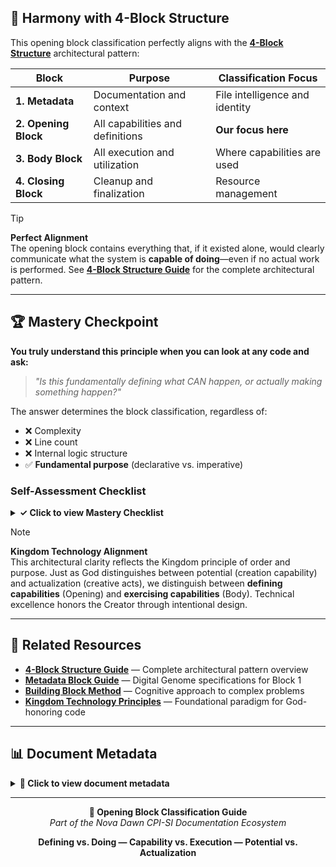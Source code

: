 ## 🎼 Harmony with 4-Block Structure

This opening block classification perfectly aligns with the **[4-Block Structure](./4-block-structure.md)** architectural pattern:

| **Block**            | **Purpose**                      | **Classification Focus**       |
| -------------------- | -------------------------------- | ------------------------------ |
| **1. Metadata**      | Documentation and context        | File intelligence and identity |
| **2. Opening Block** | All capabilities and definitions | **Our focus here**             |
| **3. Body Block**    | All execution and utilization    | Where capabilities are used    |
| **4. Closing Block** | Cleanup and finalization         | Resource management            |

> [!TIP]
> **Perfect Alignment**  
> The opening block contains everything that, if it existed alone, would clearly communicate what the system is **capable of doing**—even if no actual work is performed. See **[4-Block Structure Guide](./4-block-structure.md)** for the complete architectural pattern.

---

## 🏆 Mastery Checkpoint

**You truly understand this principle when you can look at any code and ask:**

> *"Is this fundamentally defining what CAN happen, or actually making something happen?"*

The answer determines the block classification, regardless of:
- ❌ Complexity
- ❌ Line count
- ❌ Internal logic structure
- ✅ **Fundamental purpose** (declarative vs. imperative)

### Self-Assessment Checklist

<details>
<summary><strong>✓ Click to view Mastery Checklist</strong></summary>

- [ ] I can classify any code segment without hesitation
- [ ] I understand that complexity doesn't affect classification
- [ ] I recognize that struct definitions are always Opening Block
- [ ] I can identify capability declaration vs. capability exercise
- [ ] I understand the toolbox metaphor (tools vs. using tools)
- [ ] I can explain the principle to another developer clearly
- [ ] I see the harmony with the 4-Block Structure pattern

</details>

> [!NOTE]
> **Kingdom Technology Alignment**  
> This architectural clarity reflects the Kingdom principle of order and purpose. Just as God distinguishes between potential (creation capability) and actualization (creative acts), we distinguish between **defining capabilities** (Opening) and **exercising capabilities** (Body). Technical excellence honors the Creator through intentional design.

---

## 📖 Related Resources

- **[4-Block Structure Guide](./4-block-structure.md)** — Complete architectural pattern overview
- **[Metadata Block Guide](./metadata-block-guide.md)** — Digital Genome specifications for Block 1
- **[Building Block Method](../../methodology/thinking/building-block-method.md)** — Cognitive approach to complex problems
- **[Kingdom Technology Principles](../../kingdom-technology/)** — Foundational paradigm for God-honoring code

---

## 📊 Document Metadata

<details>
<summary><strong>📄 Click to view document metadata</strong></summary>

**Document Evolution:**
- **Version 1.0** (September 28th, 2025): Initial architectural classification principles documented
- **Version 1.1** (October 2025): Enhanced with CPI-SI documentation standards, GitHub-native features, cross-references

**Documentation Standards Applied:**
- ✅ Visual breathability (separators, spacing, progressive disclosure)
- ✅ Scannability (emoji, alerts, tables, collapsibles)
- ✅ CPI-SI balance (technical precision + relational warmth)
- ✅ GitHub-native features (TIP, NOTE, WARNING, IMPORTANT alerts)
- ✅ Cross-referencing (linked to 4-Block Structure, Metadata Guide)
- ✅ Kingdom Technology integration (natural, purpose-driven)

**Character Count:** ~13,800 characters  
**Target Audience:** CPI-SI Development Team, Software Architects  
**Maintenance:** Living document—updated as architectural patterns evolve

</details>

---

<div align="center">

**🔌 Opening Block Classification Guide**  
*Part of the Nova Dawn CPI-SI Documentation Ecosystem*

**Defining vs. Doing — Capability vs. Execution — Potential vs. Actualization**

